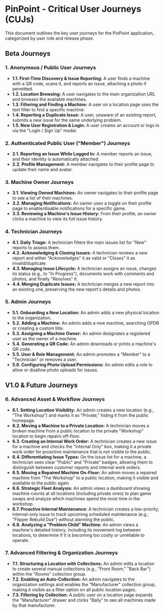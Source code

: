 # **PinPoint \- Critical User Journeys (CUJs)**

This document outlines the key user journeys for the PinPoint application, categorized by user role and release phase.

## **Beta Journeys**

### **1\. Anonymous / Public User Journeys**

- **1.1. First-Time Discovery & Issue Reporting:** A user finds a machine with a QR code, scans it, and reports an issue, attaching a photo if permitted.
- **1.2. Location Browsing:** A user navigates to the main organization URL and browses the available machines.
- **1.3. Filtering and Finding a Machine:** A user on a location page uses the text filter to find a specific machine.
- **1.4. Reporting a Duplicate Issue:** A user, unaware of an existing report, submits a new issue for the same underlying problem.
- **1.5. New User Registration & Login:** A user creates an account or logs in via the "Login / Sign Up" modal.

### **2\. Authenticated Public User ("Member") Journeys**

- **2.1. Reporting an Issue While Logged In:** A member reports an issue, and their identity is automatically attached.
- **2.2. Profile Management:** A member navigates to their profile page to update their name and avatar.

### **3\. Machine Owner Journeys**

- **3.1. Viewing Owned Machines:** An owner navigates to their profile page to see a list of their machines.
- **3.2. Managing Notifications:** An owner uses a toggle on their profile page to enable/disable notifications for a specific game.
- **3.3. Reviewing a Machine's Issue History:** From their profile, an owner clicks a machine to view its full issue history.

### **4\. Technician Journeys**

- **4.1. Daily Triage:** A technician filters the main issues list for "New" reports to assess them.
- **4.2. Acknowledging & Closing Issues:** A technician reviews a new report and either "Acknowledges" it as valid or "Closes" it as invalid/duplicate.
- **4.3. Managing Issue Lifecycle:** A technician assigns an issue, changes its status (e.g., to "In Progress"), documents work with comments and photos, and finally "Resolves" it.
- **4.4. Merging Duplicate Issues:** A technician merges a new report into an existing one, preserving the new report's details and photos.

### **5\. Admin Journeys**

- **5.1. Onboarding a New Location:** An admin adds a new physical location to the organization.
- **5.2. Adding a Machine:** An admin adds a new machine, searching OPDB or creating a custom title.
- **5.3. Assigning a Machine Owner:** An admin designates a registered user as the owner of a machine.
- **5.4. Generating a QR Code:** An admin downloads or prints a machine's QR code.
- **5.5. User & Role Management:** An admin promotes a "Member" to a "Technician" or removes a user.
- **5.6. Configuring Photo Upload Permissions:** An admin edits a role to allow or disallow photo uploads for issues.

## **V1.0 & Future Journeys**

### **6\. Advanced Asset & Workflow Journeys**

- **6.1. Setting Location Visibility:** An admin creates a new location (e.g., "The Workshop") and marks it as "Private," hiding it from the public homepage.
- **6.2. Moving a Machine to a Private Location:** A technician moves a broken machine from a public location to the private "Workshop" location to begin repairs off-floor.
- **6.3. Creating an Internal Work Order:** A technician creates a new issue for a machine and checks the "Internal Only" box, making it a private work order for proactive maintenance that is not visible to the public.
- **6.4. Differentiating Issue Types:** On the issue list for a machine, a technician sees clear "Public" and "Private" badges, allowing them to distinguish between customer reports and internal work orders.
- **6.5. Moving a Repaired Machine On-Floor:** An admin moves a repaired machine from "The Workshop" to a public location, making it visible and available to the public again.
- **6.6. Strategic Fleet Analysis:** An admin views a dashboard showing machine counts at all locations (including private ones) to plan game swaps and analyze which machines spend the most time in the workshop.
- **6.7. Proactive Internal Maintenance:** A technician creates a low-priority, internal-only issue to track upcoming scheduled maintenance (e.g., "Flipper Rebuild Due") without alarming the public.
- **6.8. Analyzing a "Problem Child" Machine:** An admin views a machine's detailed history, including its movement log between locations, to determine if it is becoming too costly or unreliable to operate.

### **7\. Advanced Filtering & Organization Journeys**

- **7.1. Structuring a Location with Collections:** An admin edits a location to create several manual collections (e.g., "Front Room," "Back Bar") within the "Rooms" collection group.
- **7.2. Enabling an Auto-Collection:** An admin navigates to the organization settings and enables the "Manufacturer" collection group, making it visible as a filter option on all public location pages.
- **7.3. Filtering by Collection:** A public user on a location page expands the "Manufacturer" drawer and clicks "Bally" to see all machines made by that manufacturer.
